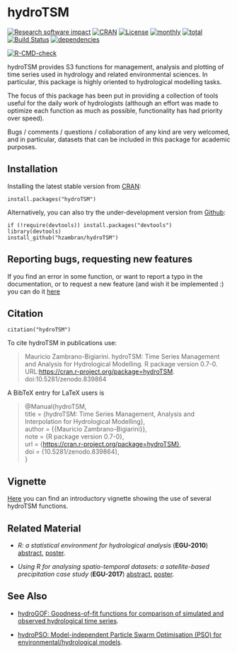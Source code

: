 # hydroTSM
[![Research software impact](http://depsy.org/api/package/cran/hydroTSM/badge.svg)](http://depsy.org/package/r/hydroTSM) [![CRAN](http://www.r-pkg.org/badges/version/hydroTSM)](https://cran.r-project.org/package=hydroTSM) [![License](https://img.shields.io/badge/license-GPL%20%28%3E=%203%29-lightgrey.svg?style=flat)](http://www.gnu.org/licenses/gpl-3.0.html) [![monthly](http://cranlogs.r-pkg.org/badges/hydroTSM)](https://www.rpackages.io/package/hydroTSM) [![total](http://cranlogs.r-pkg.org/badges/grand-total/hydroTSM)](https://www.rpackages.io/package/hydroTSM) [![Build Status](https://travis-ci.org/hzambran/hydroTSM.svg?branch=master)](https://travis-ci.org/hzambran/hydroTSM) [![dependencies](https://tinyverse.netlify.com/badge/hydroTSM)](https://CRAN.R-project.org/package=hydroTSM)

<!-- badges: start -->
  [![R-CMD-check](https://github.com/hzambran/hydroTSM/actions/workflows/R-CMD-check.yaml/badge.svg)](https://github.com/hzambran/hydroTSM/actions/workflows/R-CMD-check.yaml)
<!-- badges: end -->

hydroTSM provides S3 functions for management, analysis and plotting of time series used in hydrology and related environmental sciences. In particular, this package is highly oriented to hydrological modelling tasks.

The focus of this package has been put in providing a collection of tools useful for the daily work of hydrologists (although an effort was made to optimize each function as much as possible, functionality has had priority over speed).

Bugs / comments / questions / collaboration of any kind are very welcomed, and in particular, datasets that can be included in this package for academic purposes.


## Installation
Installing the latest stable version from [CRAN](https://CRAN.R-project.org/package=hydroTSM):
```{r}
install.packages("hydroTSM")
```

Alternatively, you can also try the under-development version from [Github](https://github.com/hzambran/hydroTSM):
```{r}
if (!require(devtools)) install.packages("devtools")
library(devtools)
install_github("hzambran/hydroTSM")
```

## Reporting bugs, requesting new features

If you find an error in some function, or want to report a typo in the documentation, or to request a new feature (and wish it be implemented :) you can do it [here](https://github.com/hzambran/hydroTSM/issues)


## Citation 
```{r}
citation("hydroTSM")
```

To cite hydroTSM in publications use:

>  Mauricio Zambrano-Bigiarini. hydroTSM: Time Series Management and Analysis for Hydrological Modelling. R package version 0.7-0. URL:https://cran.r-project.org/package=hydroTSM. doi:10.5281/zenodo.839864


A BibTeX entry for LaTeX users is

>  @Manual{hydroTSM,  
>    title = {hydroTSM: Time Series Management, Analysis and Interpolation for Hydrological Modelling},  
>    author = {{Mauricio Zambrano-Bigiarini}},  
>    note = {R package version 0.7-0},  
>    url = {https://cran.r-project.org/package=hydroTSM},  
>    doi = {10.5281/zenodo.839864},  
>  }


## Vignette 
[Here](https://cran.r-project.org/web/packages/hydroTSM/vignettes/hydroTSM_Vignette-knitr.pdf) you can find an introductory vignette showing the use of several hydroTSM functions.



## Related Material 

* *R: a statistical environment for hydrological analysis* (**EGU-2010**)  [abstract](http://meetingorganizer.copernicus.org/EGU2010/EGU2010-13008.pdf), [poster](http://www.slideshare.net/hzambran/egu2010-ra-statisticalenvironmentfordoinghydrologicalanalysis-9095709).

* *Using R for analysing spatio-temporal datasets: a satellite-based precipitation case study* (**EGU-2017**) [abstract](http://meetingorganizer.copernicus.org/EGU2017/EGU2017-18343.pdf), [poster](https://doi.org/10.5281/zenodo.570145).



## See Also 

* [hydroGOF: Goodness-of-fit functions for comparison of simulated and observed hydrological time series](https://github.com/hzambran/hydroGOF).

* [hydroPSO: Model-independent Particle Swarm Optimisation (PSO) for environmental/hydrological models](https://github.com/hzambran/hydroPSO).
